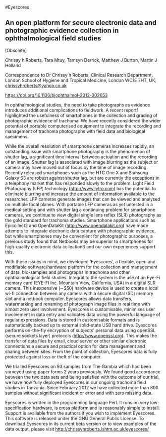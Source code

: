 #Eyescores
## An open platform for secure electronic data and photographic evidence collection in ophthalmological field studies
[Obsolete]

Chrissy h Roberts, Tara Mtuy, Tamsyn Derrick, Matthew J Burton, Martin J Holland

Correspondence to Dr Chrissy h Roberts, Clinical Research Department, London School of Hygiene and Tropical Medicine, London WC1E 7HT, UK; chrissyhroberts@yahoo.co.uk

https://doi.org/10.1136/bjophthalmol-2012-302653

In ophthalmological studies, the need to take photographs as evidence introduces additional complications to fieldwork. A recent report1 highlighted the usefulness of smartphones in the collection and grading of photographic evidence of trachoma. We have recently considered the wider potential of portable computerised equipment to integrate the recording and management of trachoma photographs with field data and biological specimens.

While the overall resolution of smartphone cameras increases rapidly, an outstanding issue with smartphone photography is the phenomenon of shutter lag, a significant time interval between actuation and the recording of an image. Shutter lag is associated with image blurring as the subject or camera may have moved out of focus by the time of image recording. Recently released smartphones such as the HTC One X and Samsung Galaxy S3 are robust against shutter lag, but are currently the exceptions in a telephony market that has responded slowly to the problem. Light Field Photography (LFP) technology (http://www.lytro.com) has the potential to eliminate blurring and increase the amount of information available to the researcher. LFP cameras generate images that can be viewed and analysed on multiple focal planes. With portable LFP cameras as yet untested in a medical setting and with shutter lag a continuing problem for smartphone cameras, we continue to view digital single lens reflex (SLR) photography as the gold standard for trachoma studies. Smartphone applications such as Epicollect2 and OpenDataKit (http://www.opendatakit.org) have made attempts to integrate electronic data capture with photographic evidence, but while smartphones may be convenient for photographic purposes, a previous study found that Netbooks may be superior to smartphones for high-quality electronic data collection3 and our own experiences support this.

With these issues in mind, we developed ‘Eyescores’, a flexible, open and modifiable software/hardware platform for the collection and management of data, bio-samples and photographs in trachoma and other ophthalmological field studies. Integral to the system is the use of an Eye-Fi memory card (EYE-FI Inc. Mountain View, California, USA) in a digital SLR camera. This inexpensive (∼$50) hardware device is used to create a local wi-fi connection between any camera with a secure digital (SD) memory slot and a netbook computer. Eyescores allows data transfers, watermarking and renaming of photograph image files in real time with almost zero user involvement. Eyescores is customisable, minimises user involvement in data entry and validates data using the powerful language of regular expressions. Data is stored in customisable formats and is automatically backed up to external solid-state USB hard drive. Eyescores performs on-the-fly encryption of subjects' personal data using openSSL (secure sockets layer) protocols (http://www.openssl.org). This makes the transfer of data files by email, cloud server or other similar electronic connections a secure and practical option for data management and sharing between sites. From the point of collection, Eyescores data is fully protected against loss or theft of the computer.

We trialled Eyescores on 93 samples from The Gambia which had been surveyed using paper forms 2 years previously. We found good accordance between the two data sets and being satisfied with the outcome of our trial, we have now fully deployed Eyescores in our ongoing trachoma field studies in Tanzania. Since February 2012 we have collected more than 800 samples without significant incident or error and with zero missing data.

Eyescores is written in the programming language Perl. It runs on very low-specification hardware, is cross platform and is reasonably simple to install. Support is available from the authors if you wish to implement Eyescores. This software is released under the GNU General Public License. To download Eyescores in its current beta version or to view examples of the data output, please visit http://chrissyhroberts.lshtm.ac.uk/eyescores/